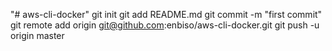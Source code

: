 "# aws-cli-docker"  git init git add README.md git commit -m "first commit" git remote add origin git@github.com:enbiso/aws-cli-docker.git git push -u origin master
